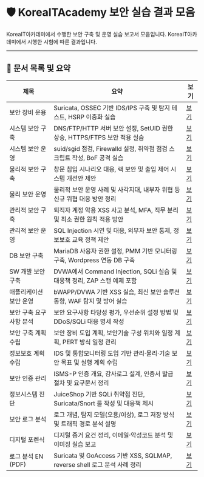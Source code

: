 # 🛡️ KoreaITAcademy 보안 실습 결과 모음

KoreaIT아카데미에서 수행한 보안 구축 및 운영 실습 보고서 모음입니다.
KoreaIT아카데미에서 시행한 시험에 따른 결과입니다.

---

## 📄 문서 목록 및 요약

| 제목 | 요약 | 보기 |
|------|------|------|
| 보안 장비 운용 | Suricata, OSSEC 기반 IDS/IPS 구축 및 탐지 테스트, HSRP 이중화 실습 | [보기](docs/조범근%20250206%20보안%20장비%20운용.docx) |
| 시스템 보안 구축 | DNS/FTP/HTTP 서버 보안 설정, SetUID 권한 상승, HTTPS/FTPS 보안 적용 실습 | [보기](docs/조범근%20250218%20시스템%20보안%20구축.docx) |
| 시스템 보안 운영 | suid/sgid 점검, Firewalld 설정, 취약점 점검 스크립트 작성, BoF 공격 실습 | [보기](docs/조범근%20250227%20시스템%20보안%20운영.docx) |
| 물리적 보안 구축 | 창문 침입 시나리오 대응, 랙 보안 및 출입 제어 시스템 개선안 제안 | [보기](docs/조범근%20250311%20물리적%20보안%20구축.docx) |
| 물리 보안 운영 | 물리적 보안 운영 사례 및 사각지대, 내부자 위협 등 신규 위협 대응 방안 정리 | [보기](docs/조범근%20250311%20물리%20보안%20운영%20.docx) |
| 관리적 보안 구축 | 퇴직자 계정 악용 XSS 사고 분석, MFA, 직무 분리 및 최소 권한 원칙 적용 방안 | [보기](docs/조범근%20250324%20관리적%20보안%20구축.docx) |
| 관리적 보안 운영 | SQL Injection 시연 및 대응, 외부자 보안 통제, 정보보호 교육 정책 제안 | [보기](docs/조범근%20250324%20관리적%20보안%20운영.docx) |
| DB 보안 구축 | MariaDB 사용자 권한 설정, PMM 기반 모니터링 구축, Wordpress 연동 DB 구축 | [보기](docs/조범근%20250415%20DB보안구축%20.docx) |
| SW 개발 보안 구축 | DVWA에서 Command Injection, SQLi 실습 및 대응책 정리, ZAP 스캔 예제 포함 | [보기](docs/조범근%20250415%20SW개발%20보안%20구축.docx) |
| 애플리케이션 보안 운영 | bWAPP/DVWA 기반 XSS 실습, 최신 보안 솔루션 동향, WAF 탐지 및 방어 실습 | [보기](docs/조범근%20250415%20애플리케이션%20보안%20운영.docx) |
| 보안 구축 요구사항 분석 | 보안 요구사항 타당성 평가, 우선순위 설정 방법 및 DDoS/SQLi 대응 명세 작성 | [보기](docs/조범근%20250422%20보안구축요구사항분석.docx) |
| 보안 구축 계획 수립 | 보안 장비 도입 계획, 보안기술 구성 위치와 일정 계획, PERT 방식 일정 관리 | [보기](docs/조범근%20250507%20보안%20구축%20계획%20수립.docx) |
| 정보보호 계획 수립 | IDS 및 통합모니터링 도입 기반 관리·물리·기술 보안 목표 및 실행 계획 수립 | [보기](docs/조범근%20250507%20정보보호%20계획%20수립.docx) |
| 보안 인증 관리 | ISMS-P 인증 개요, 감사로그 설계, 인증서 발급 절차 및 요구문서 정리 | [보기](docs/조범근%20250528%20보안인증관리.docx) |
| 정보시스템 진단 | JuiceShop 기반 SQLi 취약점 진단, Suricata/Snort 룰 작성 및 대응책 제시 | [보기](docs/조범근%20250528%20정보시스템%20진단.docx) |
| 보안 로그 분석 | 로그 개념, 탐지 모델(오용/이상), 로그 저장 방식 및 트래픽 경로 분석 설명 | [보기](docs/조범근%20250605%20보안로그%20분석.docx) |
| 디지털 포렌식 | 디지털 증거 요건 정리, 이메일·악성코드 분석 및 이미징 실습 보고 | [보기](docs/조범근%20250613%20디지털%20포렌식.docx) |
| 로그 분석 EN (PDF) | Suricata 및 GoAccess 기반 XSS, SQLMAP, reverse shell 로그 분석 사례 정리 | [보기](docs/로그분석_EN.pdf) |
